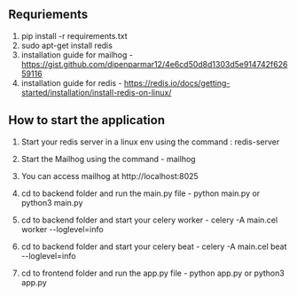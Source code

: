 ## Requriements
1. pip install -r requirements.txt
2. sudo apt-get install redis
3. installation guide for mailhog - https://gist.github.com/dipenparmar12/4e6cd50d8d1303d5e914742f62659116
4. installation guide for redis - https://redis.io/docs/getting-started/installation/install-redis-on-linux/
## How to start the application
1. Start your redis server in a linux env using the command : redis-server
2. Start the Mailhog using the command - mailhog
3. You can access mailhog at http://localhost:8025
4. cd to backend folder and run the main.py file - python main.py or python3 main.py
5. cd to backend folder and start your celery worker - celery -A main.cel worker --loglevel=info

6. cd to backend folder and start your celery beat - celery -A main.cel beat --loglevel=info
7. cd to frontend folder and run the app.py file - python app.py or python3 app.py